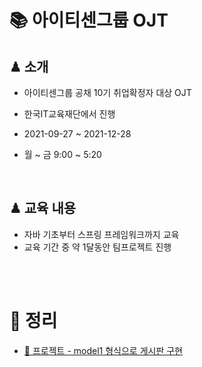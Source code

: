 # 📚 아이티센그룹 OJT

## ♟ 소개

- 아이티센그룹 공채 10기 취업확정자 대상 OJT

- 한국IT교육재단에서 진행

- 2021-09-27 ~ 2021-12-28

- 월 ~ 금 9:00 ~ 5:20

<br>

## ♟ 교육 내용

- 자바 기초부터 스프링 프레임워크까지 교육
- 교육 기간 중 약 1달동안 팀프로젝트 진행

<br><br>

# 📑 정리

- [📒 프로젝트 - model1 형식으로 게시판 구현](./Web_Study/workspace/Model1_Board/README.md)